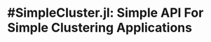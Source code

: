#SimpleCluster.jl: Simple API For Simple Clustering Applications
=================================================================

